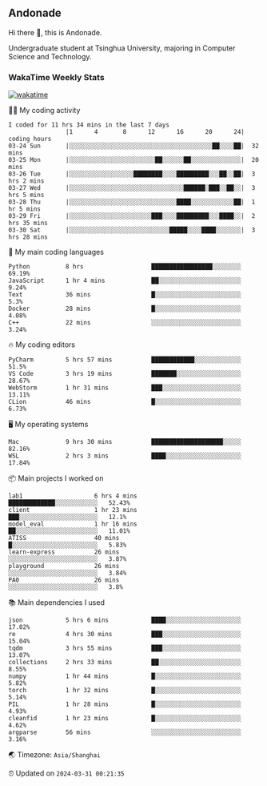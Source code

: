 ## Andonade

Hi there 👋, this is Andonade.

Undergraduate student at Tsinghua University, majoring in Computer Science and Technology.

### WakaTime Weekly Stats

[![wakatime](https://wakatime.com/badge/user/018bd8cc-ca3d-4a3e-a11d-74879d0e0c99.svg)](https://wakatime.com/@018bd8cc-ca3d-4a3e-a11d-74879d0e0c99)

🧑‍💻 My coding activity 

```text
I coded for 11 hrs 34 mins in the last 7 days
          		|1      4       8      12      16      20      24|	coding hours
03-24 Sun		|░░░░░░░░░░░░░░░░░░░░░░░░░░░░░░░░░░░░░░░░██░░░░██|	32 mins
03-25 Mon		|░░░░░░░░░░░░░░░░░░░░░░░░██░░░░░░██░░░░░░░░░░░░░░|	20 mins
03-26 Tue		|░░░░░░░░░░░░░░░░░░████████░░░░█████████░░░██░░██|	3 hrs 2 mins
03-27 Wed		|░░░░░░░░░░░░░░░░░░░░░░░░░░░░░░░░██████░███░░██░░|	3 hrs 5 mins
03-28 Thu		|░░░░░░░░░░░░░░░░░░░░░░░░░░░░░░████░░░░░░░░░░░░██|	1 hr 5 mins
03-29 Fri		|░░░░░░░░░░░░░░░░░░░░░░░███░░░░█████████░░░████░░|	2 hrs 35 mins
03-30 Sat		|░░░░░░░░░░░░░░░░░░░░░░░░░░░░█████░░░░████░░░░░░░|	3 hrs 28 mins
```

🌱 My main coding languages 

```text
Python         	8 hrs               	█████████████████░░░░░░░░	69.19%
JavaScript     	1 hr 4 mins         	██░░░░░░░░░░░░░░░░░░░░░░░	9.24%
Text           	36 mins             	█░░░░░░░░░░░░░░░░░░░░░░░░	5.3%
Docker         	28 mins             	█░░░░░░░░░░░░░░░░░░░░░░░░	4.08%
C++            	22 mins             	░░░░░░░░░░░░░░░░░░░░░░░░░	3.24%
```

🔥 My coding editors 

```text
PyCharm        	5 hrs 57 mins       	████████████░░░░░░░░░░░░░	51.5%
VS Code        	3 hrs 19 mins       	███████░░░░░░░░░░░░░░░░░░	28.67%
WebStorm       	1 hr 31 mins        	███░░░░░░░░░░░░░░░░░░░░░░	13.11%
CLion          	46 mins             	█░░░░░░░░░░░░░░░░░░░░░░░░	6.73%
```

🖥️ My operating systems 

```text
Mac            	9 hrs 30 mins       	████████████████████░░░░░	82.16%
WSL            	2 hrs 3 mins        	████░░░░░░░░░░░░░░░░░░░░░	17.84%
```

📦 Main projects I worked on 

```text
lab1                	6 hrs 4 mins        	█████████████░░░░░░░░░░░░	52.43%
client              	1 hr 23 mins        	███░░░░░░░░░░░░░░░░░░░░░░	12.1%
model_eval          	1 hr 16 mins        	██░░░░░░░░░░░░░░░░░░░░░░░	11.01%
ATISS               	40 mins             	█░░░░░░░░░░░░░░░░░░░░░░░░	5.83%
learn-express       	26 mins             	░░░░░░░░░░░░░░░░░░░░░░░░░	3.87%
playground          	26 mins             	░░░░░░░░░░░░░░░░░░░░░░░░░	3.84%
PA0                 	26 mins             	░░░░░░░░░░░░░░░░░░░░░░░░░	3.8%
```

📚 Main dependencies I used 

```text
json           	5 hrs 6 mins        	████░░░░░░░░░░░░░░░░░░░░░	17.02%
re             	4 hrs 30 mins       	███░░░░░░░░░░░░░░░░░░░░░░	15.04%
tqdm           	3 hrs 55 mins       	███░░░░░░░░░░░░░░░░░░░░░░	13.07%
collections    	2 hrs 33 mins       	██░░░░░░░░░░░░░░░░░░░░░░░	8.55%
numpy          	1 hr 44 mins        	█░░░░░░░░░░░░░░░░░░░░░░░░	5.82%
torch          	1 hr 32 mins        	█░░░░░░░░░░░░░░░░░░░░░░░░	5.14%
PIL            	1 hr 28 mins        	█░░░░░░░░░░░░░░░░░░░░░░░░	4.93%
cleanfid       	1 hr 23 mins        	█░░░░░░░░░░░░░░░░░░░░░░░░	4.62%
argparse       	56 mins             	░░░░░░░░░░░░░░░░░░░░░░░░░	3.16%
```

🌏 Timezone: `Asia/Shanghai`

⏰ Updated on `2024-03-31 00:21:35`